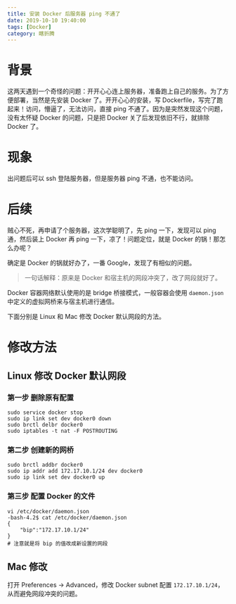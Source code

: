 ```yaml
---
title: 安装 Docker 后服务器 ping 不通了
date: 2019-10-10 19:40:00
tags: [Docker]
category: 瞎折腾
---
```

# 背景

这两天遇到一个奇怪的问题：开开心心连上服务器，准备跑上自己的服务。为了方便部署，当然是先安装 Docker 了。开开心心的安装，写 Dockerfile，写完了跑起来！访问，懵逼了，无法访问，直接 ping 不通了。因为是突然发现这个问题，没有太怀疑 Docker 的问题，只是把 Docker 关了后发现依旧不行，就排除 Docker 了。

# 现象

出问题后可以 ssh 登陆服务器，但是服务器 ping 不通，也不能访问。

# 后续

贼心不死，再申请了个服务器，这次学聪明了，先 ping 一下，发现可以 ping 通，然后装上 Docker 再 ping 一下，凉了！问题定位，就是 Docker 的锅！那怎么办呢？

确定是 Docker 的锅就好办了，一番 Google，发现了有相似的问题。

> 一句话解释：原来是 Docker 和宿主机的网段冲突了，改了网段就好了。

Docker 容器网络默认使用的是 bridge 桥接模式，一般容器会使用 `daemon.json` 中定义的虚拟网桥来与宿主机进行通信。

下面分别是 Linux 和 Mac 修改 Docker 默认网段的方法。

# 修改方法

## Linux 修改 Docker 默认网段

### 第一步 删除原有配置

```shell
sudo service docker stop
sudo ip link set dev docker0 down
sudo brctl delbr docker0
sudo iptables -t nat -F POSTROUTING
```

### 第二步 创建新的网桥

```shell
sudo brctl addbr docker0
sudo ip addr add 172.17.10.1/24 dev docker0
sudo ip link set dev docker0 up
```

### 第三步 配置 Docker 的文件

```shell
vi /etc/docker/daemon.json
-bash-4.2$ cat /etc/docker/daemon.json
{
	"bip":"172.17.10.1/24"
}
# 注意就是将 bip 的值改成新设置的网段
```

## Mac 修改

打开 Preferences -> Advanced，修改 Docker subnet 配置 `172.17.10.1/24`，从而避免网段冲突的问题。
